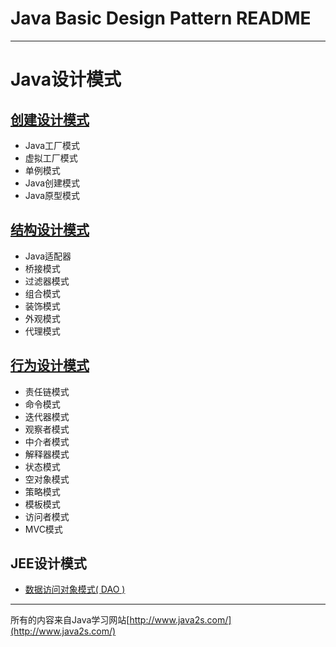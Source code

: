 # Java Basic Design Pattern README

---

# Java设计模式

## [创建设计模式](./CREATOR_PATTERN.md)

- Java工厂模式
- 虚拟工厂模式
- 单例模式
- Java创建模式
- Java原型模式

## [结构设计模式](./STRUCTURE_PATTERN.md)

- Java适配器
- 桥接模式
- 过滤器模式
- 组合模式
- 装饰模式
- 外观模式
- 代理模式

## [行为设计模式](./BEHAVIOR_PATTERN.md)

- 责任链模式
- 命令模式
- 迭代器模式
- 观察者模式
- 中介者模式
- 解释器模式
- 状态模式
- 空对象模式
- 策略模式
- 模板模式
- 访问者模式
- MVC模式

## JEE设计模式

- [数据访问对象模式( DAO )](./BEHAVIOR_PATTERN.md)

---

所有的内容来自Java学习网站[http://www.java2s.com/](http://www.java2s.com/)









